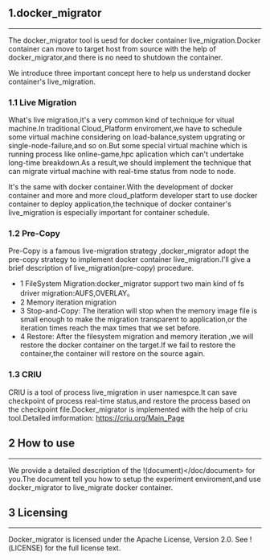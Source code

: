## 1.docker_migrator
***
The docker_migrator tool is uesd for docker container live_migration.Docker container can move to target host from source with the help of docker_migrator,and there is no need to shutdown the container.

We introduce three important concept here to help us understand docker container's live_migration.

### 1.1 Live Migration

What's live migration,it's a very common kind of technique for vitual machine.In traditional Cloud_Platform enviroment,we have to schedule some virtual machine considering on load-balance,system upgrating or single-node-failure,and so on.But some special virtual machine which is running process like online-game,hpc aplication which can't undertake long-time breakdown.As a result,we should implement the technique that can migrate virtual machine with real-time status from node to node.

It's the same with docker container.With the development of docker container and more and more cloud_platform developer start to use docker container to deploy application,the technique of docker container's live_migration is especially important for container schedule.

### 1.2 Pre-Copy

Pre-Copy is a famous live-migration strategy ,docker_migrator adopt the pre-copy strategy to implement docker container live_migration.I'll give a brief description of live_migration(pre-copy) procedure.

* 1 FileSystem Migration:docker_migrator support two main kind of fs driver migration:AUFS,OVERLAY。
* 2 Memory iteration migration
* 3 Stop-and-Copy: The iteration will stop when the memory image file is small enough to make the migration transparent to application,or the iteration times reach the max times that we set before.
* 4 Restore: After the filesystem migration and memory iteration ,we will restore the docker container on the target.If we fail to restore the container,the container will restore on the source again.

### 1.3 CRIU
CRIU is a tool of process live_migration in user namespce.It can save checkpoint of process real-time status,and restore the process based on the checkpoint file.Docker_migrator is implemented with the help of criu tool.Detailed imformation:  <https://criu.org/Main_Page>  

## 2 How to use
***
We provide a detailed description of the !(document)</doc/document> for you.The document tell you how to setup the experiment enviroment,and use docker_migrator to live_migrate docker container.

## 3 Licensing
***
Docker_migrator is licensed under the Apache License, Version 2.0. See !(LICENSE)</LICENSE> for the full license text.

